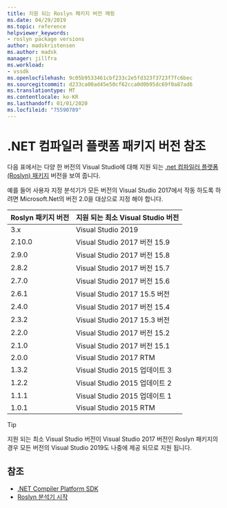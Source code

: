 ```yaml
---
title: 지원 되는 Roslyn 패키지 버전 매핑
ms.date: 04/29/2019
ms.topic: reference
helpviewer_keywords:
- roslyn package versions
author: madskristensen
ms.author: madsk
manager: jillfra
ms.workload:
- vssdk
ms.openlocfilehash: 9c05b9533461cbf233c2e5fd323f3723f7fc6bec
ms.sourcegitcommit: d233ca00ad45e50cf62cca0d0b95dc69f0a87ad6
ms.translationtype: MT
ms.contentlocale: ko-KR
ms.lasthandoff: 01/01/2020
ms.locfileid: "75590789"
---
```

# <a name="net-compiler-platform-package-version-reference"></a>.NET 컴파일러 플랫폼 패키지 버전 참조

다음 표에서는 다양 한 버전의 Visual Studio에 대해 지원 되는 [.net 컴파일러 플랫폼 (Roslyn) 패키지](https://www.nuget.org/packages/Microsoft.Net.Compilers/) 버전을 보여 줍니다.

예를 들어 사용자 지정 분석기가 모든 버전의 Visual Studio 2017에서 작동 하도록 하려면 Microsoft.Net의 버전 2.0을 대상으로 지정 해야 합니다.

| Roslyn 패키지 버전 | 지원 되는 최소 Visual Studio 버전 |
| - | - |
| 3.x | Visual Studio 2019 |
| 2.10.0 | Visual Studio 2017 버전 15.9 |
| 2.9.0 | Visual Studio 2017 버전 15.8 |
| 2.8.2 | Visual Studio 2017 버전 15.7 |
| 2.7.0 | Visual Studio 2017 버전 15.6 |
| 2.6.1 | Visual Studio 2017 15.5 버전 |
| 2.4.0 | Visual Studio 2017 버전 15.4 |
| 2.3.2 | Visual Studio 2017 15.3 버전 |
| 2.2.0 | Visual Studio 2017 버전 15.2 |
| 2.1.0 | Visual Studio 2017 버전 15.1 |
| 2.0.0 | Visual Studio 2017 RTM |
| 1.3.2 | Visual Studio 2015 업데이트 3 |
| 1.2.2 | Visual Studio 2015 업데이트 2 |
| 1.1.1 | Visual Studio 2015 업데이트 1 |
| 1.0.1 | Visual Studio 2015 RTM |

> [!TIP]
> 지원 되는 최소 Visual Studio 버전이 Visual Studio 2017 버전인 Roslyn 패키지의 경우 모든 버전의 Visual Studio 2019도 나중에 제공 되므로 지원 됩니다.

## <a name="see-also"></a>참조

- [.NET Compiler Platform SDK](/dotnet/csharp/roslyn-sdk/)
- [Roslyn 분석기 시작](getting-started-with-roslyn-analyzers.md)
